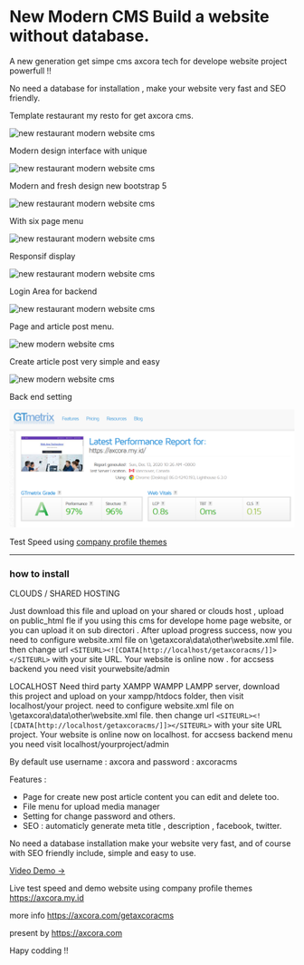 # New Modern CMS Build a website without database.

A new generation get simpe cms axcora tech for develope website project powerfull !!

No need a database for installation , make your website very fast and SEO friendly.

Template restaurant my resto for get axcora cms.

![new restaurant modern website cms](https://a.fsdn.com/con/app/proj/restaurantwebsite-freedownload/screenshots/websiterestoran-restaurant%20cms%20web%20%285%29.png/max/max/1)

Modern design interface with unique

![new restaurant modern website cms](https://a.fsdn.com/con/app/proj/restaurantwebsite-freedownload/screenshots/websiterestoran-restaurant%20cms%20web%20%284%29.png/max/max/1)

Modern and fresh design new bootstrap 5

![new restaurant modern website cms](https://a.fsdn.com/con/app/proj/restaurantwebsite-freedownload/screenshots/websiterestoran-restaurant%20cms%20web%20%283%29.png/max/max/1)

With six page menu

![new restaurant modern website cms](https://a.fsdn.com/con/app/proj/restaurantwebsite-freedownload/screenshots/websiterestoran-restaurant%20cms%20web%20%281%29.png/max/max/1)

Responsif display

![new restaurant modern website cms](https://a.fsdn.com/con/app/proj/restaurantwebsite-freedownload/screenshots/New%20CMS%20modern%20website%20SEO%20%286%29.png/max/max/1)

Login Area for backend

![new restaurant modern website cms](https://a.fsdn.com/con/app/proj/getaxcoracms/screenshots/New%20CMS%20modern%20website%20SEO%20%285%29.png/max/max/1)

Page and article post menu.

![new modern website cms](https://a.fsdn.com/con/app/proj/getaxcoracms/screenshots/New%20CMS%20modern%20website%20SEO%20%284%29.png/max/max/1)

Create article post very simple and easy

![new modern website cms](https://a.fsdn.com/con/app/proj/getaxcoracms/screenshots/New%20CMS%20modern%20website%20SEO%20%282%29.png/max/max/1)

Back end setting



![new modern website cms](test.png)

Test Speed using [company profile themes](https://github.com/mesinkasir/companyprofilwebsite-getaxcoracms)



 -----------------------------------------------------------------
### how to install

CLOUDS / SHARED HOSTING

Just download this file and upload on your shared or clouds host , upload on public_html fle if you using this cms for develope home page website, or you can upload it on sub directori .
After upload progress success, now you need to configure website.xml file on \getaxcora\data\other\website.xml file. then change url `<SITEURL><![CDATA[http://localhost/getaxcoracms/]]></SITEURL>` with your site URL.
Your website is online now . for accsess backend you need visit yourwebsite/admin

LOCALHOST
Need third party XAMPP WAMPP LAMPP server, download this project and upload on your xampp/htdocs folder, then visit localhost/your project. need to configure website.xml file on \getaxcora\data\other\website.xml file. then change url `<SITEURL><![CDATA[http://localhost/getaxcoracms/]]></SITEURL>` with your site URL project.
Your website is online now on localhost. for accsess backend menu you need visit localhost/yourproject/admin

By default use username : axcora and password : axcoracms

Features :
+ Page for create new post article content you can edit and delete too.
+ File menu for upload media manager
+ Setting for change password and others.
+ SEO : automaticly generate meta title , description , facebook, twitter.

No need a database installation make your website very fast, and of course with SEO friendly include, simple and easy to use.

[Video Demo →](https://www.youtube.com/watch?v=vqbeeSLq-Fo)


Live test speed and demo website using company profile themes
https://axcora.my.id


more info https://axcora.com/getaxcoracms


present by https://axcora.com


Hapy codding !!
